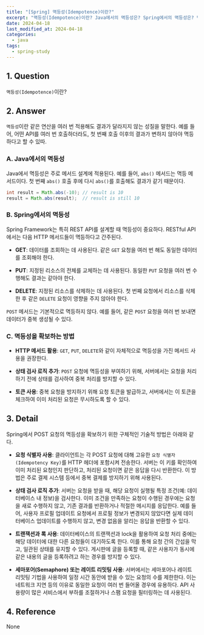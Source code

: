 ```yaml
---
title: "[Spring] 멱등성(Idempotence)이란?"
excerpt: "멱등성(Idempotence)이란? Java에서의 멱등성은? Spring에서의 멱등성은? 멱등성을 확보하는 방법은? Spring에서 POST 요청의 멱등성을 확보하기 위한 구체적인 기술 방법은?"
date: 2024-04-18
last_modified_at: 2024-04-18
categories:
  - java
tags:
  - spring-study
---
```


## 1. Question

`멱등성(Idempotence)`이란?

## 2. Answer

`멱등성`이란 같은 연산을 여러 번 적용해도 결과가 달라지지 않는 성질을 말한다. 예를 들어, 어떤 API를 여러 번 호출하더라도, 첫 번째 호출 이후의 결과가 변하지 않아야 멱등하다고 할 수 있따.

### A. Java에서의 멱등성

Java에서 멱등성은 주로 메서드 설계에 적용된다. 예를 들어, `abs()` 메서드는 멱등 메서드이다. 첫 번째 `abs()` 호출 후에 다시 `abs()`를 호출해도 결과가 같기 때문이다.

```java
int result = Math.abs(-10); // result is 10
result = Math.abs(result);  // result is still 10
```

### B. Spring에서의 멱등성

Spring Framework는 특히 REST API를 설계할 때 멱등성이 중요하다. RESTful API에서는 다음 HTTP 메서드들이 멱등하다고 간주된다.

* **GET**: 데이터를 조회하는 데 사용된다. 같은 `GET` 요청을 여러 번 해도 동일한 데이터를 조회해야 한다.

* **PUT**: 지정된 리소스의 전체를 교체하는 데 사용된다. 동일한 `PUT` 요청을 여러 번 수행해도 결과는 같아야 한다.

* **DELETE**: 지정된 리소스를 삭제하는 데 사용된다. 첫 번째 요청에서 리소스를 삭제한 후 같은 `DELETE` 요청이 영향을 주지 않아야 한다.

`POST` 메서드는 기본적으로 멱등하지 않다. 예를 들어, 같은 `POST` 요청을 여러 번 보내면 데이터가 중복 생성될 수 있다.

### C. 멱등성을 확보하는 방법

* **HTTP 메서드 활용**: `GET`, `PUT`, `DELETE`와 같이 자체적으로 멱등성을 가진 메서드 사용을 권장한다.

* **상태 검사 로직 추가**: `POST` 요청에 멱등성을 부여하기 위해, 서버에서는 요청을 처리하기 전에 상태를 검사하여 중복 처리를 방지할 수 있다.

* **토큰 사용**: 중복 요청을 방지하기 위해 요청 토큰을 발급하고, 서버에서는 이 토큰을 체크하여 이미 처리된 요청은 무시하도록 할 수 있다.

## 3. Detail

Spring에서 POST 요청의 멱등성을 확보하기 위한 구체적인 기술적 방법은 아래와 같다.

* **요청 식별자 사용**: 클라이언트는 각 POST 요청에 대해 고유한 `요청 식별자(Idempotency Key)`를 HTTP 헤더에 포함시켜 전송한다. 서버는 이 키를 확인하여 이미 처리된 요청인지 판단하고, 처리된 요청이면 같은 응답을 다시 반환한다. 이 방법은 주로 결제 시스템 등에서 중복 결제를 방지하기 위해 사용된다.

* **상태 검사 로직 추가**: 서버는 요청을 받을 때, 해당 요청이 실행될 특정 조건(예: 데이터베이스 내 정보)을 검사한다. 이미 조건을 만족하는 요청이 수행된 경우에는 요청을 새로 수행하지 않고, 기존 결과를 반환하거나 적절한 메시지를 응답한다. 예를 들어, 사용자 프로필 업데이트 요청에서 프로필 정보가 변경되지 않았다면 실제 데이터베이스 업데이트를 수행하지 않고, 변경 없음을 알리는 응답을 반환할 수 있다.

* **트랜잭션과 록 사용**: 데이터베이스의 트랜잭션과 lock을 활용하여 요청 처리 중에는 해당 데이터에 대한 다른 요청들이 대기하도록 한다. 이를 통해 요청 간의 간섭을 막고, 일관된 상태를 유지할 수 있다. 게시판에 글을 등록할 때, 같은 사용자가 동시에 같은 내용의 글을 등록하려고 하는 경우를 방지할 수 있다.

* **세마포어(Semaphore) 또는 레이트 리밋팅 사용**: 서버에서는 세마포어나 레이트 리밋팅 기법을 사용하여 일정 시간 동안에 받을 수 있는 요청의 수를 제한한다. 이는 네트워크 지연 등의 이유로 동일한 요청이 여러 번 들어올 경우에 유용하다. API 사용량이 많은 서비스에서 부하를 조절하거나 스팸 요청을 필터링하는 데 사용된다.

## 4. Reference

None